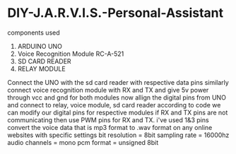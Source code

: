 # DIY-J.A.R.V.I.S.-Personal-Assistant
components used
1. ARDUINO UNO
2. Voice Recognition Module RC-A-521
3. SD CARD READER
4. RELAY MODULE
   
Connect the UNO with the sd card reader with respective data pins
similarly connect voice recognition module with RX and TX and give 5v power through vcc and gnd for both modules
now allign the digital pins from UNO and connect to relay, voice module, sd card reader
according to code we can modify our digital pins for respective modules
if RX and TX pins are not communicating
then use PWM pins for RX and TX. i've used 1&3 pins
convert the voice data that is mp3 format to .wav format on any online websites with specific settings
bit resolution = 8bit
sampling rate = 16000hz
audio channels = mono
pcm format = unsigned 8bit

                           

